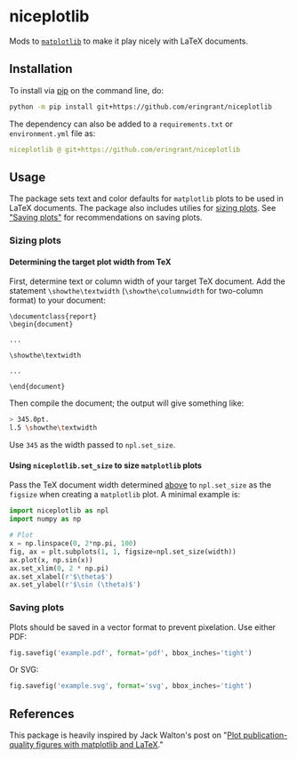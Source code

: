 # niceplotlib

Mods to [`matplotlib`](https://matplotlib.org/) to make it play nicely with LaTeX documents.


## Installation

To install via [pip](https://pip.pypa.io/) on the command line, do:

```bash
python -m pip install git+https://github.com/eringrant/niceplotlib
```

The dependency can also be added to a `requirements.txt` or `environment.yml` file as:

```yaml
niceplotlib @ git+https://github.com/eringrant/niceplotlib
```

## Usage

The package sets text and color defaults for `matplotlib` plots to be used in LaTeX documents.
The package also includes utilies for [sizing plots](#sizing-plots).
See ["Saving plots"](#saving-plots) for recommendations on saving plots.

### Sizing plots

#### Determining the target plot width from TeX

First, determine text or column width of your target TeX document.
Add the statement `\showthe\textwidth` (`\showthe\columnwidth` for two-column format) 
to your document:

```
\documentclass{report}
\begin{document}

...

\showthe\textwidth

...

\end{document}
```

Then compile the document; the output will give something like:

```bash
> 345.0pt.
l.5 \showthe\textwidth
```

Use `345` as the width passed to `npl.set_size`.

#### Using `niceplotlib.set_size` to size `matplotlib` plots

Pass the TeX document width determined 
[above](#determining-the-target-plot-width-from-tex) to `npl.set_size` as the 
`figsize` when creating a `matplotlib` plot. A minimal example is:

```python
import niceplotlib as npl
import numpy as np

# Plot
x = np.linspace(0, 2*np.pi, 100)
fig, ax = plt.subplots(1, 1, figsize=npl.set_size(width))
ax.plot(x, np.sin(x))
ax.set_xlim(0, 2 * np.pi)
ax.set_xlabel(r'$\theta$')
ax.set_ylabel(r'$\sin (\theta)$')
```

### Saving plots

Plots should be saved in a vector format to prevent pixelation. Use either PDF:

```python
fig.savefig('example.pdf', format='pdf', bbox_inches='tight')
```

Or SVG:

```python
fig.savefig('example.svg', format='svg', bbox_inches='tight')
```



## References

This package is heavily inspired by Jack Walton's post on "[Plot publication-quality figures with matplotlib and LaTeX](https://jwalton.info/Embed-Publication-Matplotlib-Latex/)."
